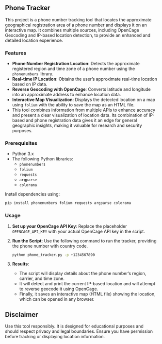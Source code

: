 ## Phone Tracker

This project is a phone number tracking tool that locates the approximate geographical registration area of a phone number and displays it on an interactive map. It combines multiple sources, including OpenCage Geocoding and IP-based location detection, to provide an enhanced and detailed location experience. 

### Features

- **Phone Number Registration Location**: Detects the approximate registered region and time zone of a phone number using the `phonenumbers` library.
- **Real-time IP Location**: Obtains the user’s approximate real-time location based on IP data.
- **Reverse Geocoding with OpenCage**: Converts latitude and longitude into an approximate address to enhance location data.
- **Interactive Map Visualization**: Displays the detected location on a map using `folium` with the ability to save the map as an HTML file.
- This tool combines information from multiple APIs to enhance accuracy and present a clear visualization of location data. Its combination of IP-based and phone registration data gives it an edge for general geographic insights, making it valuable for research and security purposes.

### Prerequisites

- Python 3.x
- The following Python libraries:
  - `phonenumbers`
  - `folium`
  - `requests`
  - `argparse`
  - `colorama`
  
Install dependencies using:
```bash
pip install phonenumbers folium requests argparse colorama
```

### Usage

1. **Set up your OpenCage API Key**:
   Replace the placeholder `OPENCAGE_API_KEY` with your actual OpenCage API key in the script.

2. **Run the Script**:
   Use the following command to run the tracker, providing the phone number with country code.

   ```bash
   python phone_tracker.py -p +1234567890
   ```

3. **Results**:
   - The script will display details about the phone number’s region, carrier, and time zone.
   - It will detect and print the current IP-based location and will attempt to reverse geocode it using OpenCage.
   - Finally, it saves an interactive map (HTML file) showing the location, which can be opened in any browser.

## Disclaimer

Use this tool responsibly. It is designed for educational purposes and should respect privacy and legal boundaries. Ensure you have permission before tracking or displaying location information.

